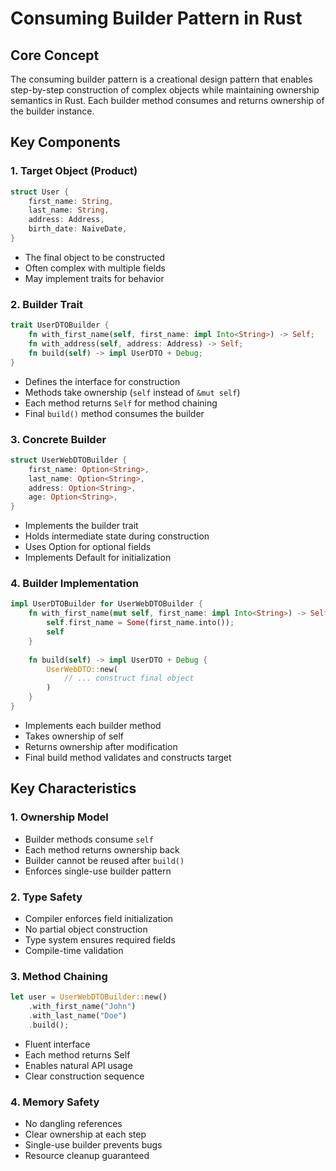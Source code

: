 # Consuming Builder Pattern in Rust 

## Core Concept
The consuming builder pattern is a creational design pattern that enables step-by-step construction of complex objects while maintaining ownership semantics in Rust. Each builder method consumes and returns ownership of the builder instance.

## Key Components

### 1. Target Object (Product)
```rust
struct User {
    first_name: String,
    last_name: String,
    address: Address,
    birth_date: NaiveDate,
}
```
- The final object to be constructed
- Often complex with multiple fields
- May implement traits for behavior

### 2. Builder Trait
```rust
trait UserDTOBuilder {
    fn with_first_name(self, first_name: impl Into<String>) -> Self;
    fn with_address(self, address: Address) -> Self;
    fn build(self) -> impl UserDTO + Debug;
}
```
- Defines the interface for construction
- Methods take ownership (`self` instead of `&mut self`)
- Each method returns `Self` for method chaining
- Final `build()` method consumes the builder

### 3. Concrete Builder
```rust
struct UserWebDTOBuilder {
    first_name: Option<String>,
    last_name: Option<String>,
    address: Option<String>,
    age: Option<String>,
}
```
- Implements the builder trait
- Holds intermediate state during construction
- Uses Option<T> for optional fields
- Implements Default for initialization

### 4. Builder Implementation
```rust
impl UserDTOBuilder for UserWebDTOBuilder {
    fn with_first_name(mut self, first_name: impl Into<String>) -> Self {
        self.first_name = Some(first_name.into());
        self
    }
    
    fn build(self) -> impl UserDTO + Debug {
        UserWebDTO::new(
            // ... construct final object
        )
    }
}
```
- Implements each builder method
- Takes ownership of self
- Returns ownership after modification
- Final build method validates and constructs target

## Key Characteristics

### 1. Ownership Model
- Builder methods consume `self`
- Each method returns ownership back
- Builder cannot be reused after `build()`
- Enforces single-use builder pattern

### 2. Type Safety
- Compiler enforces field initialization
- No partial object construction
- Type system ensures required fields
- Compile-time validation

### 3. Method Chaining
```rust
let user = UserWebDTOBuilder::new()
    .with_first_name("John")
    .with_last_name("Doe")
    .build();
```
- Fluent interface
- Each method returns Self
- Enables natural API usage
- Clear construction sequence

### 4. Memory Safety
- No dangling references
- Clear ownership at each step
- Single-use builder prevents bugs
- Resource cleanup guaranteed

